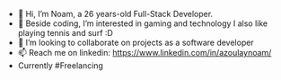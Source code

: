 - 👋 Hi, I’m Noam, a 26 years-old Full-Stack Developer.
- 👀 Beside coding, I’m interested in gaming and technology I also like playing tennis and surf :D
- 💞️ I’m looking to collaborate on projects as a software developer
- 📫 Reach me on linkedin: https://www.linkedin.com/in/azoulaynoam/
- Currently #Freelancing

<!---
azoulaynoam/azoulaynoam is a ✨ special ✨ repository because its `README.md` (this file) appears on your GitHub profile.
You can click the Preview link to take a look at your changes.
--->
